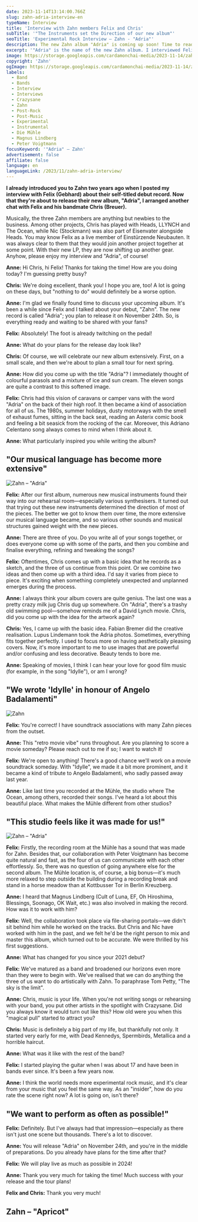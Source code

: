 ```yaml
---
date: 2023-11-14T13:14:00.766Z
slug: zahn-adria-interview-en
typeName: Interview
title: 'Interview with Zahn members Felix and Chris'
subTitle: '"The Instruments set the Direction of our new album"'
seoTitle: 'Experimental Rock Interview – Zahn - "Adria"'
description: The new Zahn album "Adria" is coming up soon! Time to read my interview with Chris and Felix for some exclusive insights!
excerpt: '"Adria" is the name of the new Zahn album. I interviewed Felix Gebhard and Chris Breuer and got all the important details. Today, I want to share them with you. Please enjoy the read! Among other exclusive details, the two talked about how they came up with their sensational new sounds and the fascinating artwork.'
image: https://storage.googleapis.com/cardamonchai-media/2023-11-14/zahn-adria-interview-2-jpg-imagine-181818_656063_1024_768/640.webp
copyright: 'Zahn'
ogImage: https://storage.googleapis.com/cardamonchai-media/2023-11-14/zahn-adria-interview-og-jpg-imagine-081818_8c7f7a_1200_628/640.webp
labels:
  - Band
  - Bands
  - Interview
  - Interviews
  - Crazysane
  - Zahn
  - Post-Rock
  - Post-Music
  - Experimental
  - Instrumental
  - Die Mühle
  - Magnus Lindberg
  - Peter Voigtmann
focusKeyword: '"Adria" – Zahn'
advertisement: false
affiliate: false
language: en
languageLink: /2023/11/zahn-adria-interview/
---
```


**I already introduced you to Zahn two years ago when I posted my interview with Felix (Gebhard) about their self-titled debut record. Now that they're about to release their new album, "Adria", I arranged another chat with Felix and his bandmate Chris (Breuer).**

Musically, the three Zahn members are anything but newbies to the business. Among other projects, Chris has played with Heads, LLYNCH and The Ocean, while Nic (Stockmann) was also part of Eisenvater alongside Heads. You may know Felix as a live member of Einstürzende Neubauten. It was always clear to them that they would join another project together at some point. With their new LP, they are now shifting up another gear. Anyhow, please enjoy my interview and "Adria", of course!

**Anne:** Hi Chris, hi Felix! Thanks for taking the time! How are you doing today? I'm guessing pretty busy?

**Chris:** We're doing excellent, thank you! I hope you are, too! A lot is going on these days, but "nothing to do" would definitely be a worse option.

**Anne:** I'm glad we finally found time to discuss your upcoming album. It's been a while since Felix and I talked about your debut, "Zahn". The new record is called "Adria"; you plan to release it on November 24th. So, is everything ready and waiting to be shared with your fans?

**Felix:** Absolutely! The foot is already twitching on the pedal!

**Anne:** What do your plans for the release day look like?

**Chris:** Of course, we will celebrate our new album extensively. First, on a small scale, and then we're about to plan a small tour for next spring.

**Anne:** How did you come up with the title "Adria"? I immediately thought of colourful parasols and a mixture of ice and sun cream. The eleven songs are quite a contrast to this softened image.

**Felix:** Chris had this vision of caravans or camper vans with the word "Adria" on the back of their high roof. It then became a kind of association for all of us. The 1980s, summer holidays, dusty motorways with the smell of exhaust fumes, sitting in the back seat, reading an Asterix comic book and feeling a bit seasick from the rocking of the car. Moreover, this Adriano Celentano song always comes to mind when I think about it.

**Anne:** What particularly inspired you while writing the album?

## "Our musical language has become more extensive"

![Zahn – "Adria"](https://storage.googleapis.com/cardamonchai-media/2023-11-14/zahn-adria-interview-1-jpg-imagine-8898a8_868d8d_1024_768/640.webp 'Zahn – "Adria"')

**Felix:** After our first album, numerous new musical instruments found their way into our rehearsal room—especially various synthesisers. It turned out that trying out these new instruments determined the direction of most of the pieces. The better we got to know them over time, the more extensive our musical language became, and so various other sounds and musical structures gained weight with the new pieces.

**Anne:** There are three of you. Do you write all of your songs together, or does everyone come up with some of the parts, and then you combine and finalise everything, refining and tweaking the songs?

**Felix:** Oftentimes, Chris comes up with a basic idea that he records as a sketch, and the three of us continue from this point. Or we combine two ideas and then come up with a third idea. I'd say it varies from piece to piece. It's exciting when something completely unexpected and unplanned emerges during the process.

**Anne:** I always think your album covers are quite genius. The last one was a pretty crazy milk jug Chris dug up somewhere. On "Adria", there's a trashy old swimming pool—somehow reminds me of a David Lynch movie. Chris, did you come up with the idea for the artwork again?

**Chris:** Yes, I came up with the basic idea. Fabian Bremer did the creative realisation. Lupus Lindemann took the Adria photos. Sometimes, everything fits together perfectly. I used to focus more on having aesthetically pleasing covers. Now, it's more important to me to use images that are powerful and/or confusing and less decorative. Beauty tends to bore me.

**Anne:** Speaking of movies, I think I can hear your love for good film music (for example, in the song "Idylle"), or am I wrong?

## "We wrote 'Idylle' in honour of Angelo Badalamenti"

![Zahn](https://storage.googleapis.com/cardamonchai-media/2023-11-14/zahn-adria-interview-jpg-imagine-080808_7c7e7b_1024_768/640.webp 'Zahn')

**Felix:** You're correct! I have soundtrack associations with many Zahn pieces from the outset.

**Anne:** This "retro movie vibe" runs throughout. Are you planning to score a movie someday? Please reach out to me if so; I want to watch it!

**Felix:** We're open to anything! There's a good chance we'll work on a movie soundtrack someday. With "Idylle", we made it a bit more prominent, and it became a kind of tribute to Angelo Badalamenti, who sadly passed away last year.

**Anne:** Like last time you recorded at the Mühle, the studio where The Ocean, among others, recorded their songs. I've heard a lot about this beautiful place. What makes the Mühle different from other studios?

## "This studio feels like it was made for us!"

![Zahn – "Adria"](https://storage.googleapis.com/cardamonchai-media/2023-11-14/zahn-adria-interview-3-jpg-imagine-181818_87655c_1024_768/640.webp 'Zahn – "Adria"')

**Felix:** Firstly, the recording room at the Mühle has a sound that was made for Zahn. Besides that, our collaboration with Peter Voigtmann has become quite natural and fast, as the four of us can communicate with each other effortlessly. So, there was no question of going anywhere else for the second album. The Mühle location is, of course, a big bonus—it's much more relaxed to step outside the building during a recording break and stand in a horse meadow than at Kottbusser Tor in Berlin Kreuzberg.

**Anne:** I heard that Magnus Lindberg (Cult of Luna, EF, Oh Hiroshima, Blessings, Soonago, OK Wait, etc.) was also involved in making the record. How was it to work with him?

**Felix:** Well, the collaboration took place via file-sharing portals—we didn't sit behind him while he worked on the tracks. But Chris and Nic have worked with him in the past, and we felt he'd be the right person to mix and master this album, which turned out to be accurate. We were thrilled by his first suggestions.

**Anne:** What has changed for you since your 2021 debut?

**Felix:** We've matured as a band and broadened our horizons even more than they were to begin with. We've realised that we can do anything the three of us want to do artistically with Zahn. To paraphrase Tom Petty, "The sky is the limit".

**Anne:** Chris, music is your life. When you're not writing songs or rehearsing with your band, you put other artists in the spotlight with Crazysane. Did you always know it would turn out like this? How old were you when this "magical pull" started to attract you?

**Chris:** Music is definitely a big part of my life, but thankfully not only. It started very early for me, with Dead Kennedys, Spermbirds, Metallica and a horrible haircut.

**Anne:** What was it like with the rest of the band?

**Felix:** I started playing the guitar when I was about 17 and have been in bands ever since. It's been a few years now.

**Anne:** I think the world needs more experimental rock music, and it's clear from your music that you feel the same way. As an "insider", how do you rate the scene right now? A lot is going on, isn't there?

## "We want to perform as often as possible!"

**Felix:** Definitely. But I've always had that impression—especially as there isn't just one scene but thousands. There's a lot to discover.

**Anne:** You will release "Adria" on November 24th, and you're in the middle of preparations. Do you already have plans for the time after that?

**Felix:** We will play live as much as possible in 2024!

**Anne:** Thank you very much for taking the time! Much success with your release and the tour plans!

**Felix and Chris:** Thank you very much!

## Zahn – "Apricot"

<YouTube id="vKaC46eWrXI" />
